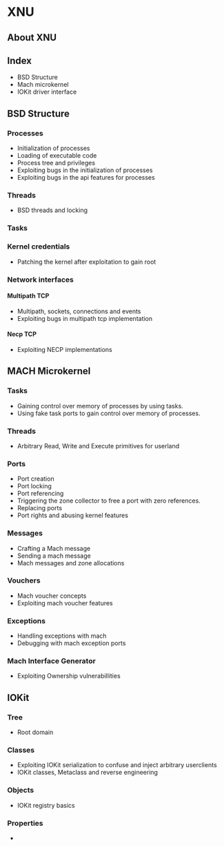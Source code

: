 # XNU

## About XNU

## Index
- BSD Structure
- Mach microkernel
- IOKit driver interface

## BSD Structure

### Processes
- Initialization of processes
- Loading of executable code
- Process tree and privileges
- Exploiting bugs in the initialization of processes
- Exploiting bugs in the api features for processes

### Threads
- BSD threads and locking

### Tasks

### Kernel credentials
- Patching the kernel after exploitation to gain root

### Network interfaces

#### Multipath TCP
- Multipath, sockets, connections and events
- Exploiting bugs in multipath tcp implementation

#### Necp TCP
- Exploiting NECP implementations

## MACH Microkernel

### Tasks
- Gaining control over memory of processes by using tasks.
- Using fake task ports to gain control over memory of processes.

### Threads
- Arbitrary Read, Write and Execute primitives for userland

### Ports
- Port creation
- Port locking
- Port referencing
- Triggering the zone collector to free a port with zero references.
- Replacing ports
- Port rights and abusing kernel features

### Messages
- Crafting a Mach message
- Sending a mach message
- Mach messages and zone allocations

### Vouchers
- Mach voucher concepts
- Exploiting mach voucher features

### Exceptions
- Handling exceptions with mach
- Debugging with mach exception ports

### Mach Interface Generator
- Exploiting Ownership vulnerabillities

## IOKit

### Tree
- Root domain

### Classes
- Exploiting IOKit serialization to confuse and inject arbitrary userclients
- IOKit classes, Metaclass and reverse engineering

### Objects
- IOKit registry basics 

### Properties
- 
